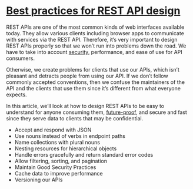 # [Best practices for REST API design](https://stackoverflow.blog/2020/03/02/best-practices-for-rest-api-design/#h-maintain-good-security-practices)

REST APIs are one of the most common kinds of web interfaces available today. They allow various clients including browser 
apps to communicate with services via the REST API. Therefore, it’s very important to design REST APIs properly so that 
we won’t run into problems down the road. We have to take into account 
[security](https://stackoverflow.blog/2021/10/06/best-practices-for-authentication-and-authorization-for-rest-apis/), 
performance, and ease of use for API consumers.  

Otherwise, we create problems for clients that use our APIs, which isn’t pleasant and detracts people from using our API. 
If we don’t follow commonly accepted conventions, then we confuse the maintainers of the API and the clients that use 
them since it’s different from what everyone expects.  

In this article, we’ll look at how to design REST APIs to be easy to understand for anyone consuming them, 
[future-proof](https://stackoverflow.blog/2022/05/19/crystal-balls-and-clairvoyance-future-proofing-in-a-world-of-inevitable-change/),
and secure and fast since they serve data to clients that may be confidential.  

* Accept and respond with JSON
* Use nouns instead of verbs in endpoint paths
* Name collections with plural nouns
* Nesting resources for hierarchical objects
* Handle errors gracefully and return standard error codes
* Allow filtering, sorting, and pagination
* Maintain Good Security Practices
* Cache data to improve performance
* Versioning our APIs